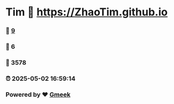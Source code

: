 # Tim :link: https://ZhaoTim.github.io 
### :page_facing_up: [9](https://ZhaoTim.github.io/tag.html) 
### :speech_balloon: 6 
### :hibiscus: 3578 
### :alarm_clock: 2025-05-02 16:59:14 
### Powered by :heart: [Gmeek](https://github.com/Meekdai/Gmeek)
